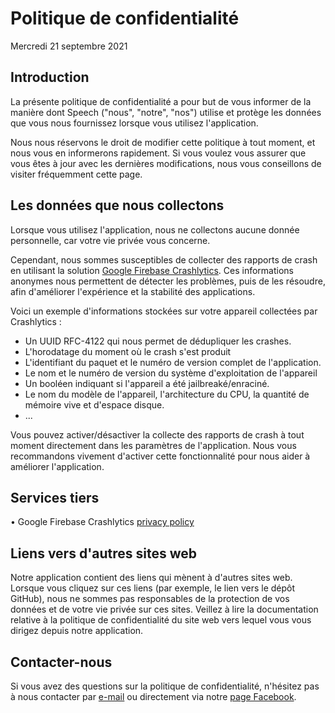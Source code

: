 # Politique de confidentialité
Mercredi 21 septembre 2021

## Introduction

La présente politique de confidentialité a pour but de vous informer de la manière dont Speech ("nous", "notre", "nos") utilise et protège les données que vous nous fournissez lorsque vous utilisez l'application.

Nous nous réservons le droit de modifier cette politique à tout moment, et nous vous en informerons rapidement. Si vous voulez vous assurer que vous êtes à jour avec les dernières modifications, nous vous conseillons de visiter fréquemment cette page.

## Les données que nous collectons

Lorsque vous utilisez l'application, nous ne collectons aucune donnée personnelle, car votre vie privée vous concerne.

Cependant, nous sommes susceptibles de collecter des rapports de crash en utilisant la solution [Google Firebase Crashlytics](https://firebase.google.com/products/crashlytics). Ces informations anonymes nous permettent de détecter les problèmes, puis de les résoudre, afin d'améliorer l'expérience et la stabilité des applications.

Voici un exemple d'informations stockées sur votre appareil collectées par Crashlytics :

- Un UUID RFC-4122 qui nous permet de dédupliquer les crashes.
- L'horodatage du moment où le crash s'est produit
- L'identifiant du paquet et le numéro de version complet de l'application.
- Le nom et le numéro de version du système d'exploitation de l'appareil
- Un booléen indiquant si l'appareil a été jailbreaké/enraciné.
- Le nom du modèle de l'appareil, l'architecture du CPU, la quantité de mémoire vive et d'espace disque.
- ...

Vous pouvez activer/désactiver la collecte des rapports de crash à tout moment directement dans les paramètres de l'application. Nous vous recommandons vivement d'activer cette fonctionnalité pour nous aider à améliorer l'application.

## Services tiers

• Google Firebase Crashlytics [privacy policy](https://firebase.google.com/support/privacy)

## Liens vers d'autres sites web

Notre application contient des liens qui mènent à d'autres sites web. Lorsque vous cliquez sur ces liens (par exemple, le lien vers le dépôt GitHub), nous ne sommes pas responsables de la protection de vos données et de votre vie privée sur ces sites. Veillez à lire la documentation relative à la politique de confidentialité du site web vers lequel vous vous dirigez depuis notre application.

## Contacter-nous

Si vous avez des questions sur la politique de confidentialité, n'hésitez pas à nous contacter par [e-mail](mailto:jcn-18-@hotmail.fr) ou directement via notre [page Facebook](https://www.facebook.com/Speech-680075348800105).
